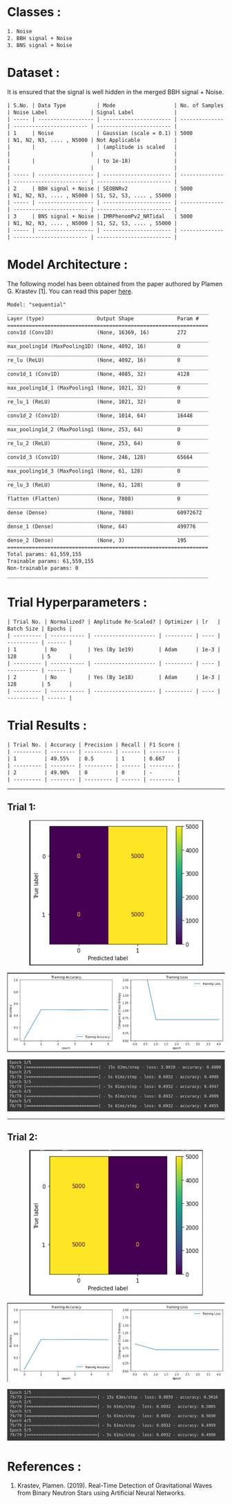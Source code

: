 # Classes :
```
1. Noise 
2. BBH signal + Noise
3. BNS signal + Noise
```

# Dataset :
It is ensured that the signal is well hidden in the merged BBH signal + Noise.
```
| S.No. | Data Type          | Mode                   | No. of Samples | Noise Label              | Signal Label             |
| ----- | ------------------ | ---------------------- | -------------- | ------------------------ | ------------------------ |
| 1     | Noise              | Gaussian (scale = 0.1) | 5000           | N1, N2, N3, .... , N5000 | Not Applicable           |
|       |                    | (amplitude is scaled   |                |                          |                          |
|       |                    | to 1e-18)              |                |                          |                          |
| ----- | ------------------ | ---------------------- | -------------- | ------------------------ | ------------------------ |
| 2     | BBH signal + Noise | SEOBNRv2               | 5000           | N1, N2, N3, .... , N5000 | S1, S2, S3, .... , S5000 |
| ----- | ------------------ | ---------------------- | -------------- | ------------------------ | ------------------------ |
| 3     | BNS signal + Noise | IMRPhenomPv2_NRTidal   | 5000           | N1, N2, N3, .... , N5000 | S1, S2, S3, .... , S5000 |
| ----- | ------------------ | ---------------------- | -------------- | ------------------------ | ------------------------ |
```

# Model Architecture :
The following model has been obtained from the paper authored by Plamen G. Krastev [1]. You can read this paper [here](/Literature%20Review/Classification/1D-CNN/krastev_1.pdf).
``` 
Model: "sequential"
_________________________________________________________________
Layer (type)                 Output Shape              Param #   
=================================================================
conv1d (Conv1D)              (None, 16369, 16)         272       
_________________________________________________________________
max_pooling1d (MaxPooling1D) (None, 4092, 16)          0         
_________________________________________________________________
re_lu (ReLU)                 (None, 4092, 16)          0         
_________________________________________________________________
conv1d_1 (Conv1D)            (None, 4085, 32)          4128      
_________________________________________________________________
max_pooling1d_1 (MaxPooling1 (None, 1021, 32)          0         
_________________________________________________________________
re_lu_1 (ReLU)               (None, 1021, 32)          0         
_________________________________________________________________
conv1d_2 (Conv1D)            (None, 1014, 64)          16448     
_________________________________________________________________
max_pooling1d_2 (MaxPooling1 (None, 253, 64)           0         
_________________________________________________________________
re_lu_2 (ReLU)               (None, 253, 64)           0         
_________________________________________________________________
conv1d_3 (Conv1D)            (None, 246, 128)          65664     
_________________________________________________________________
max_pooling1d_3 (MaxPooling1 (None, 61, 128)           0         
_________________________________________________________________
re_lu_3 (ReLU)               (None, 61, 128)           0         
_________________________________________________________________
flatten (Flatten)            (None, 7808)              0         
_________________________________________________________________
dense (Dense)                (None, 7808)              60972672  
_________________________________________________________________
dense_1 (Dense)              (None, 64)                499776    
_________________________________________________________________
dense_2 (Dense)              (None, 3)                 195       
=================================================================
Total params: 61,559,155
Trainable params: 61,559,155
Non-trainable params: 0
_________________________________________________________________
```

# Trial Hyperparameters :
```
| Trial No. | Normalized? | Amplitude Re-Scaled? | Optimizer | lr   | Batch Size | Epochs |
| --------- | ----------- | -------------------- | --------- | ---- | ---------- | ------ |
| 1         | No          | Yes (By 1e19)        | Adam      | 1e-3 | 128        | 5      |
| --------- | ----------- | -------------------- | --------- | ---- | ---------- | ------ |
| 2         | No          | Yes (By 1e18)        | Adam      | 1e-3 | 128        | 5      |
| --------- | ----------- | -------------------- | --------- | ---- | ---------- | ------ |
```

# Trial Results :
```
| Trial No. | Accuracy | Precision | Recall | F1 Score |
| --------- | -------- | --------- | ------ | -------- |
| 1         | 49.55%   | 0.5       | 1      | 0.667    |
| --------- | -------- | --------- | ------ | -------- |
| 2         | 49.90%   | 0         | 0      | -        |
| --------- | -------- | --------- | ------ | -------- |
```

<hr>

## Trial 1:
<p align="center"> <img src="screenshots/cm_1.png"> </p>
<p align="center"> <img src="screenshots/graph_1.png"> </p>
<p align="center"> <img src="screenshots/trial_1.png"> </p>
<hr>

## Trial 2:
<p align="center"> <img src="screenshots/cm_2.png"> </p>
<p align="center"> <img src="screenshots/graph_2.png"> </p>
<p align="center"> <img src="screenshots/trial_2.png"> </p>

# References :
1. Krastev, Plamen. (2019). Real-Time Detection of Gravitational Waves from Binary Neutron Stars using Artificial Neural Networks.




